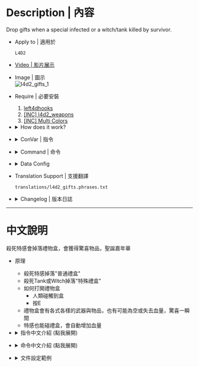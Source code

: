 # Description | 內容
Drop gifts when a special infected or a witch/tank killed by survivor.

* Apply to | 適用於
	```
	L4D2
	```

* [Video | 影片展示](https://youtu.be/komzEmVvtH0)

* Image | 圖示
	<br/>![l4d2_gifts_1](image/l4d2_gifts_1.jpg)

* Require | 必要安裝
	1. [left4dhooks](https://forums.alliedmods.net/showthread.php?t=321696)
	2. [[INC] l4d2_weapons](https://github.com/fbef0102/Game-Private_Plugin/blob/main/L4D_插件/Require_檔案/scripting/include/l4d2_weapons.inc)
	3. [[INC] Multi Colors](https://github.com/fbef0102/L4D1_2-Plugins/releases/tag/Multi-Colors)

* <details><summary>How does it work?</summary>

	* Drop "Standard Gift" when special infected dies
	* Drop "Special Gift" when a tank/witch dies
	* How to open gift
		* Touch the gifts
		* Press E
	* Gift
		* Weapons
		* Items
		* Health
</details>

* <details><summary>ConVar | 指令</summary>

    * cfg/sourcemod/l4d2_gifts.cfg
		```php
		// Enable gifts 0: Disable, 1: Enable
		l4d2_gifts_enabled "1"

		// How long the gift stay on ground (seconds)
		l4d2_gifts_gift_life "30"

		// Chance (%) of infected drop special standard gift.
		l4d2_gifts_chance_standard "50"

		// Chance (%) of tank and witch drop second special gift.
		l4d2_gifts_chance_special "100"

		// Increase Infected health if they pick up gift. (0=Off)
		l4d2_gifts_infected_reward_hp_standard "200"

		// Increase Infected health if they pick up special gift. (0=Off)
		l4d2_gifts_infected_reward_hp_special "400"

		// Notify Server who pickes up gift, and what the gift reward is. (0: Disable, 1:In chat, 2: In Hint Box, 3: In center text)
		l4d2_gifts_announce_type "3"

		// If 1, prevent survivors from switching into new weapons and items when they open gifts
		l4d2_gifts_block_switch "0"

		// Standard gift - pick up sound file (relative to to sound/, empty=disable)
		l4d2_gifts_soundfile_standard "level/loud/climber.wav"

		// Special gift - pick up sound file (relative to to sound/, empty=disable)
		l4d2_gifts_soundfile_special "level/gnomeftw.wav"
		```
</details>

* <details><summary>Command | 命令</summary>

	* **Spawn a gift in your position (Adm required: ADMFLAG_CHEATS)**
		```php
		sm_gifts <standard>
		sm_gifts <special>
		```

	* **Reload the config file of gifts (data/l4d2_gifts.cfg)**
		```php
		sm_reloadgifts
		```
</details>

* <details><summary>Data Config</summary>

	* [data/l4d2_gifts.cfg](data/l4d2_gifts.cfg)
		> Manual in this file, click for more details...
</details>

* Translation Support | 支援翻譯
	```
	translations/l4d2_gifts.phrases.txt
	```

* <details><summary>Changelog | 版本日誌</summary>

    * v3.5 (2024-5-5)
		* Now survivors can press E to open gifts

    * v3.4 (2024-2-20)
		* Use data file to modify the gift items
		* Update Cvars
		* Update Translation

    * v3.3 (2023-12-11)
		* Remove collect limit
		* Remove some cvars
		* Update translation and data file

    * v3.2 (2023-6-9)
		* Add a convar, prevent survivors from switching into new weapons and items when they open gifts
		* Create Fake weapon_drop event

    * v3.0 (2022-12-26)
		* Add health gift, survivor could increase or lose health

    * v2.9 (2022-12-2)
		* Add cvars to control glow color and range
		* Translation Support

    * v2.8
		* Remake Code
		* Remove rotation, and some static models
		* Add L4D2 "The Last Stand" two melee: pitchfork、shovel
		* Add All weapons、melee、items
		* Add laser、firework crate、ammo、incendiary ammo、explosive_ammo
		* Use left4dhooks instead
		* Remove points
		* Add glow flashing

	* v1.3.6.1
		* [Original Plugin by Aceleracion](https://forums.alliedmods.net/showthread.php?t=302731)
</details>

- - - -
# 中文說明
殺死特感會掉落禮物盒，會獲得驚喜物品，聖誕嘉年華

* 原理
    * 殺死特感掉落"普通禮盒"
    * 殺死Tank或Witch掉落"特殊禮盒"
	* 如何打開禮物盒
		* 人類碰觸到盒
		* 按E
	* 禮物盒會有各式各樣的武器與物品，也有可能為空或失去血量，驚喜一瞬間
	* 特感也能碰禮盒，會自動增加血量

* <details><summary>指令中文介紹 (點我展開)</summary>

    * cfg/sourcemod/l4d2_gifts.cfg
		```php
		// 0=關閉插件, 1=啟動插件
		l4d2_gifts_enabled "1"

		// 禮盒的存活時間，如果沒有人撿起會自動消失 (單位: 秒數)
		l4d2_gifts_gift_life "30"

		// 特感掉落普通禮盒的機率
		l4d2_gifts_chance_standard "50"

		// Tank/Witch掉落特殊禮盒的機率
		l4d2_gifts_chance_special "100"

		// 特感撿到普通禮盒所增加的血量. (0=關閉這項功能)
		l4d2_gifts_infected_reward_hp_standard "200"

		// 特感撿到特殊禮盒所增加的血量. (0=關閉這項功能)
		l4d2_gifts_infected_reward_hp_special "400"

		// 獲得禮物盒的提示該如何顯示. (0: 不提示, 1: 聊天框, 2: 黑底白字框, 3: 螢幕正中間)
		l4d2_gifts_announce_type "3"

		// 1=人類撿起禮盒時，物資直接掉在地上
		// 0=人類撿起禮盒時，物資直接拿在手上
		l4d2_gifts_block_switch "0"

		// 撿起普通禮盒的音效檔案，路徑相對於sound資料夾 (留白=無音效)
		l4d2_gifts_soundfile_standard "level/loud/climber.wav"

		// 撿起特殊禮盒的音效檔案，路徑相對於sound資料夾 (留白=無音效)
		l4d2_gifts_soundfile_special "level/gnomeftw.wav"
		```
</details>

* <details><summary>命令中文介紹 (點我展開)</summary>
    
	* **在準心指向的地方生成禮盒 (權限: ADMFLAG_CHEATS)**
		```php
		sm_gifts <standard> //生成普通禮盒
		sm_gifts <special> //生成特殊禮盒
		```

	* **重載禮盒的模組設定文件 (data/l4d2_gifts.cfg)**
		```php
		sm_reloadgifts
		```
</details>

* <details><summary>文件設定範例</summary>

	* [data/l4d2_gifts.cfg](data/l4d2_gifts.cfg)
		> 內有中文說明，可點擊查看
</details>